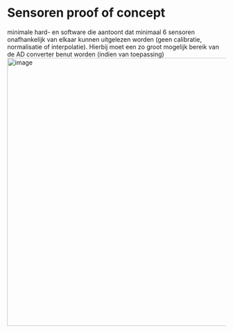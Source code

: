 # Sensoren proof of concept

minimale hard- en software die aantoont dat minimaal 6 sensoren onafhankelijk van elkaar kunnen uitgelezen worden (geen calibratie, normalisatie of interpolatie). Hierbij moet een zo groot mogelijk bereik van de AD converter benut worden (indien van toepassing)
<img width="618" height="617" alt="image" src="https://github.com/user-attachments/assets/f10842b4-8250-473e-bbc3-298367014521" />

